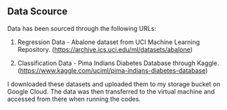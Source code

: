## Data Scource

Data has been sourced through the following URLs:
1. Regression Data - Abalone dataset from UCI Machine Learning Repository. (https://archive.ics.uci.edu/ml/datasets/abalone)

2. Classification Data - Pima Indians Diabetes Database through Kaggle. (https://www.kaggle.com/uciml/pima-indians-diabetes-database)

I downloaded these datasets and uploaded them to my storage bucket on Google Cloud. The data was then transferred to the virtual machine and accessed from there when running the codes.

